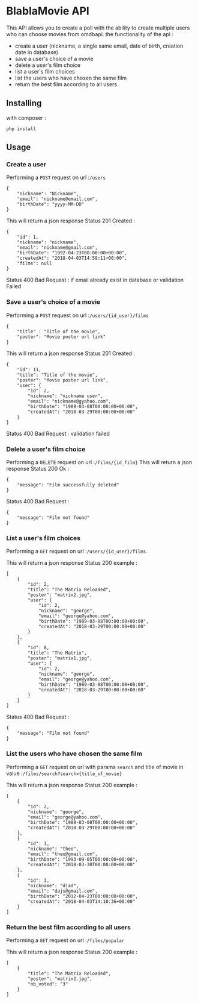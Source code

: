 
BlablaMovie API
================

This API allows you to create a poll with the ability to create multiple users who can choose movies from omdbapi.
the functionality of the api :
- create a user (nickname, a single same email, date of birth, creation date in database)
- save a user's choice of a movie
- delete a user's film choice
- list a user's film choices
- list the users who have chosen the same film
- return the best film according to all users


Installing
-----
with composer :
```
php install
```

Usage
-----
### Create a user
Performing a `POST` request on url :`/users`
```
{
    "nickname": "Nickname",
    "email": "nickname@email.com",
    "birthDate": "yyyy-MM-DD"
}
```
This will return a json response
Status 201 Created :
```
{
    "id": 1,
    "nickname": "nickname",
    "email": "nickname@gmail.com",
    "birthDate": "1992-04-23T00:00:00+00:00",
    "createdAt": "2018-04-03T14:59:11+00:00",
    "films": null
}
```
Status 400 Bad Request :
if email already exist in database or validation Failed
### Save a user's choice of a movie
Performing a `POST` request on url :`/users/{id_user}/films`
```
{
	"title" : "Title of the movie",
	"poster": "Movie poster url link"
}
```
This will return a json response
Status 201 Created :
```
{
    "id": 11,
    "title": "Title of the movie",
    "poster": "Movie poster url link",
    "user": {
        "id": 2,
        "nickname": "nickname user",
        "email": "nickname@gyahoo.com",
        "birthDate": "1989-03-08T00:00:00+00:00",
        "createdAt": "2018-03-29T00:00:00+00:00"
    }
}
```
Status 400 Bad Request :
validation failed
### Delete a user's film choice
Performing a `DELETE` request on url :`/films/{id_film}`
This will return a json response
Status 200 Ok :
```
{
    "message": "Film successfully deleted"
}
```
Status 400 Bad Request :
```
{
    "message": "Film not found"
}
```
### List a user's film choices
Performing a `GET` request on url :`/users/{id_user}/films`

This will return a json response
Status 200 example :
```
[
    {
        "id": 2,
        "title": "The Matrix Reloaded",
        "poster": "matrix2.jpg",
        "user": {
            "id": 2,
            "nickname": "george",
            "email": "george@yahoo.com",
            "birthDate": "1989-03-08T00:00:00+00:00",
            "createdAt": "2018-03-29T00:00:00+00:00"
        }
    },
    {
        "id": 8,
        "title": "The Matrix",
        "poster": "matrix1.jpg",
        "user": {
            "id": 2,
            "nickname": "george",
            "email": "george@yahoo.com",
            "birthDate": "1989-03-08T00:00:00+00:00",
            "createdAt": "2018-03-29T00:00:00+00:00"
        }
    }
]
```
Status 400 Bad Request :
```
{
    "message": "Film not found"
}
```
### List the users who have chosen the same film
Performing a `GET` request on url with params `search` and title of movie in value :`/films/search?search={title_of_movie}`

This will return a json response
Status 200 example :
```
[
    {
        "id": 2,
        "nickname": "george",
        "email": "george@yahoo.com",
        "birthDate": "1989-03-08T00:00:00+00:00",
        "createdAt": "2018-03-29T00:00:00+00:00"
    },
    {
        "id": 1,
        "nickname": "theo",
        "email": "theo@gmail.com",
        "birthDate": "1993-09-05T00:00:00+00:00",
        "createdAt": "2018-03-30T00:00:00+00:00"
    },
    {
        "id": 3,
        "nickname": "djad",
        "email": "dajs@gmail.com",
        "birthDate": "2012-04-23T00:00:00+00:00",
        "createdAt": "2018-04-03T14:10:36+00:00"
    }
]
```

### Return the best film according to all users
Performing a `GET` request on url  :`/films/popular`

This will return a json response
Status 200 example :
```
[
    {
        "title": "The Matrix Reloaded",
        "poster": "matrix2.jpg",
        "nb_voted": "3"
    }
]
```
